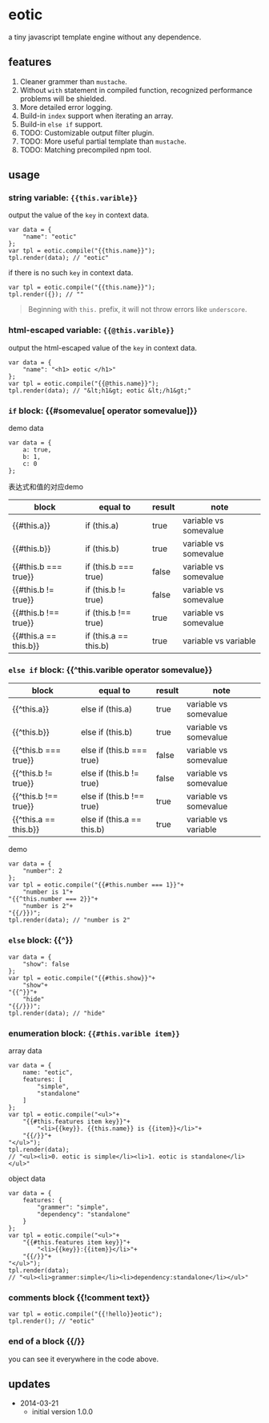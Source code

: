 # eotic

a tiny javascript template engine without any dependence.

## features

1. Cleaner grammer than `mustache`.
1. Without `with` statement in compiled function, recognized performance problems will be shielded.
1. More detailed error logging.
1. Build-in `index` support when iterating an array.
2. Build-in `else if` support.
1. TODO: Customizable output filter plugin.
1. TODO: More useful partial template than `mustache`.
1. TODO: Matching precompiled npm tool.


## usage

### string variable: `{{this.varible}}`

output the value of the `key` in context data. 

    var data = {
        "name": "eotic"
    };
    var tpl = eotic.compile("{{this.name}}");
    tpl.render(data); // "eotic"

if there is no such `key` in context data.

    var tpl = eotic.compile("{{this.name}}");
    tpl.render({}); // ""

> Beginning with `this.` prefix, it will not throw errors like `underscore`.

### html-escaped variable: `{{@this.varible}}`

output the html-escaped value of the `key` in context data. 

    var data = {
        "name": "<h1> eotic </h1>"
    };
    var tpl = eotic.compile("{{@this.name}}");
    tpl.render(data); // "&lt;h1&gt; eotic &lt;/h1&gt;"

### `if` block: {{#somevalue[ operator somevalue]}}

demo data

    var data = {
        a: true,
        b: 1,
        c: 0
    };

表达式和值的对应demo

|block|equal to|result|note|
|----|----|----|----|
|{{#this.a}}|if (this.a)|true|variable vs somevalue|
|{{#this.b}}|if (this.b)|true|variable vs somevalue|
|{{#this.b === true}}|if (this.b === true)|false|variable vs somevalue|
|{{#this.b != true}}|if (this.b != true)|false|variable vs somevalue|
|{{#this.b !== true}}|if (this.b !== true)|true|variable vs somevalue|
|{{#this.a == this.b}}|if (this.a == this.b)|true|variable vs variable|

    
### `else if` block: {{^this.varible operator somevalue}}

|block|equal to|result|note|
|----|----|----|----|
|{{^this.a}}|else if (this.a)|true|variable vs somevalue|
|{{^this.b}}|else if (this.b)|true|variable vs somevalue|
|{{^this.b === true}}|else if (this.b === true)|false|variable vs somevalue|
|{{^this.b != true}}|else if (this.b != true)|false|variable vs somevalue|
|{{^this.b !== true}}|else if (this.b !== true)|true|variable vs somevalue|
|{{^this.a == this.b}}|else if (this.a == this.b)|true|variable vs variable|

demo

    var data = {
        "number": 2
    };
    var tpl = eotic.compile("{{#this.number === 1}}"+
        "number is 1"+
    "{{^this.number === 2}}"+
        "number is 2"+
    "{{/}})";
    tpl.render(data); // "number is 2"

### `else` block: {{^}}

    var data = {
        "show": false
    };
    var tpl = eotic.compile("{{#this.show}}"+
        "show"+
    "{{^}}"+
        "hide"
    "{{/}})";
    tpl.render(data); // "hide"


### enumeration block: `{{#this.varible item}}`

array data

    var data = {
        name: "eotic",
        features: [
            "simple",
            "standalone"
        ]
    };
    var tpl = eotic.compile("<ul>"+
        "{{#this.features item key}}"+
            "<li>{{key}}. {{this.name}} is {{item}}</li>"+
        "{{/}}"+
    "</ul>");
    tpl.render(data); 
    // "<ul><li>0. eotic is simple</li><li>1. eotic is standalone</li></ul>"

object data

    var data = {
        features: {
            "grammer": "simple",
            "dependency": "standalone"
        }
    };
    var tpl = eotic.compile("<ul>"+
        "{{#this.features item key}}"+
            "<li>{{key}}:{{item}}</li>"+
        "{{/}}"+
    "</ul>");
    tpl.render(data); 
    // "<ul><li>grammer:simple</li><li>dependency:standalone</li></ul>"

### comments block {{!comment text}}

    var tpl = eotic.compile("{{!hello}}eotic");
    tpl.render(); // "eotic"
    
### end of a block {{/}}

you can see it everywhere in the code above.

## updates

* 2014-03-21
  - initial version 1.0.0
